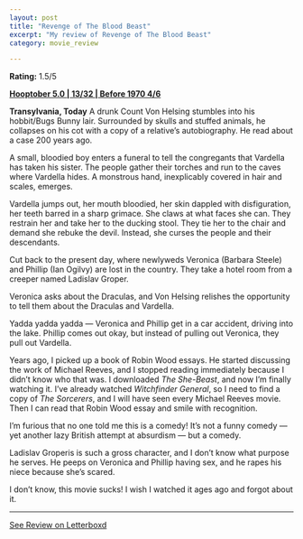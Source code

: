 ```yaml
---
layout: post
title: "Revenge of The Blood Beast"
excerpt: "My review of Revenge of The Blood Beast"
category: movie_review

---
```


**Rating:** 1.5/5

<b><a href="https://boxd.it/pRFMi/detail">Hooptober 5.0 | 13/32 | Before 1970 4/6</a></b>

<b>Transylvania, Today</b>
A drunk Count Von Helsing stumbles into his hobbit/Bugs Bunny lair. Surrounded by skulls and stuffed animals, he collapses on his cot with a copy of a relative’s autobiography. He read about a case 200 years ago.

A small, bloodied boy enters a funeral to tell the congregants that Vardella has taken his sister. The people gather their torches and run to the caves where Vardella hides. A monstrous hand, inexplicably covered in hair and scales, emerges.

Vardella jumps out, her mouth bloodied, her skin dappled with disfiguration, her teeth barred in a sharp grimace. She claws at what faces she can. They restrain her and take her to the ducking stool. They tie her to the chair and demand she rebuke the devil. Instead, she curses the people and their descendants.

Cut back to the present day, where newlyweds Veronica (Barbara Steele) and Phillip (Ian Ogilvy) are lost in the country. They take a hotel room from a creeper named Ladislav Groper.

Veronica asks about the Draculas, and Von Helsing relishes the opportunity to tell them about the Draculas and Vardella.

Yadda yadda yadda — Veronica and Phillip get in a car accident, driving into the lake. Phillip comes out okay, but instead of pulling out Veronica, they pull out Vardella.

Years ago, I picked up a book of Robin Wood essays. He started discussing the work of Michael Reeves, and I stopped reading immediately because I didn’t know who that was. I downloaded <i>The She-Beast</i>, and now I’m finally watching it. I’ve already watched <i>Witchfinder General</i>, so I need to find a copy of <i>The Sorcerers</i>, and I will have seen every Michael Reeves movie. Then I can read that Robin Wood essay and smile with recognition.

I’m furious that no one told me this is a comedy! It’s not a funny comedy — yet another lazy British attempt at absurdism — but a comedy.

Ladislav Groperis is such a gross character, and I don’t know what purpose he serves. He peeps on Veronica and Phillip having sex, and he rapes his niece because she’s scared.

I don’t know, this movie sucks! I wish I watched it ages ago and forgot about it.

<hr>

[See Review on Letterboxd](https://boxd.it/6gJqEj)
